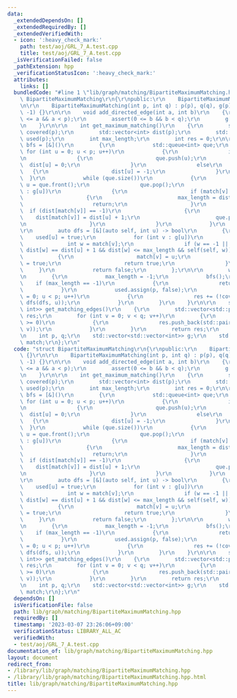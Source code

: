 ```yaml
---
data:
  _extendedDependsOn: []
  _extendedRequiredBy: []
  _extendedVerifiedWith:
  - icon: ':heavy_check_mark:'
    path: test/aoj/GRL_7_A.test.cpp
    title: test/aoj/GRL_7_A.test.cpp
  _isVerificationFailed: false
  _pathExtension: hpp
  _verificationStatusIcon: ':heavy_check_mark:'
  attributes:
    links: []
  bundledCode: "#line 1 \"lib/graph/matching/BipartiteMaximumMatching.hpp\"\nstruct\
    \ BipartiteMaximumMatching\r\n{\r\npublic:\r\n    BipartiteMaximumMatching() {}\r\
    \n\r\n    BipartiteMaximumMatching(int p, int q) : p(p), q(q), g(p), match(q,\
    \ -1) {}\r\n\r\n    void add_directed_edge(int a, int b)\r\n    {\r\n        assert(0\
    \ <= a && a < p);\r\n        assert(0 <= b && b < q);\r\n        g[a].push_back(b);\r\
    \n    }\r\n\r\n    int get_maximum_matching()\r\n    {\r\n        std::vector<bool>\
    \ covered(p);\r\n        std::vector<int> dist(p);\r\n        std::vector<bool>\
    \ used(p);\r\n        int max_length;\r\n        int res = 0;\r\n\r\n        auto\
    \ bfs = [&]()\r\n        {\r\n            std::queue<int> que;\r\n           \
    \ for (int u = 0; u < p; u++)\r\n            {\r\n                if (!covered[u])\r\
    \n                {\r\n                    que.push(u);\r\n                  \
    \  dist[u] = 0;\r\n                }\r\n                else\r\n             \
    \   {\r\n                    dist[u] = -1;\r\n                }\r\n          \
    \  }\r\n            while (que.size())\r\n            {\r\n                int\
    \ u = que.front();\r\n                que.pop();\r\n                for (int v\
    \ : g[u])\r\n                {\r\n                    if (match[v] == -1)\r\n\
    \                    {\r\n                        max_length = dist[u];\r\n  \
    \                      return;\r\n                    }\r\n                  \
    \  if (dist[match[v]] == -1)\r\n                    {\r\n                    \
    \    dist[match[v]] = dist[u] + 1;\r\n                        que.push(match[v]);\r\
    \n                    }\r\n                }\r\n            }\r\n        };\r\n\
    \r\n        auto dfs = [&](auto self, int u) -> bool\r\n        {\r\n        \
    \    used[u] = true;\r\n            for (int v : g[u])\r\n            {\r\n  \
    \              int w = match[v];\r\n                if (w == -1 || (!used[w] &&\
    \ dist[w] == dist[u] + 1 && dist[w] <= max_length && self(self, w)))\r\n     \
    \           {\r\n                    match[v] = u;\r\n                    covered[u]\
    \ = true;\r\n                    return true;\r\n                }\r\n       \
    \     }\r\n            return false;\r\n        };\r\n\r\n        while (true)\r\
    \n        {\r\n            max_length = -1;\r\n            bfs();\r\n        \
    \    if (max_length == -1)\r\n            {\r\n                return res;\r\n\
    \            }\r\n            used.assign(p, false);\r\n            for (int u\
    \ = 0; u < p; u++)\r\n            {\r\n                res += (!covered[u] &&\
    \ dfs(dfs, u));\r\n            }\r\n        }\r\n    }\r\n\r\n    std::vector<std::pair<int,\
    \ int>> get_matching_edges()\r\n    {\r\n        std::vector<std::pair<int, int>>\
    \ res;\r\n        for (int v = 0; v < q; v++)\r\n        {\r\n            if (match[v]\
    \ >= 0)\r\n            {\r\n                res.push_back(std::pair<int, int>(match[v],\
    \ v));\r\n            }\r\n        }\r\n        return res;\r\n    }\r\n\r\nprivate:\r\
    \n    int p, q;\r\n    std::vector<std::vector<int>> g;\r\n    std::vector<int>\
    \ match;\r\n};\r\n"
  code: "struct BipartiteMaximumMatching\r\n{\r\npublic:\r\n    BipartiteMaximumMatching()\
    \ {}\r\n\r\n    BipartiteMaximumMatching(int p, int q) : p(p), q(q), g(p), match(q,\
    \ -1) {}\r\n\r\n    void add_directed_edge(int a, int b)\r\n    {\r\n        assert(0\
    \ <= a && a < p);\r\n        assert(0 <= b && b < q);\r\n        g[a].push_back(b);\r\
    \n    }\r\n\r\n    int get_maximum_matching()\r\n    {\r\n        std::vector<bool>\
    \ covered(p);\r\n        std::vector<int> dist(p);\r\n        std::vector<bool>\
    \ used(p);\r\n        int max_length;\r\n        int res = 0;\r\n\r\n        auto\
    \ bfs = [&]()\r\n        {\r\n            std::queue<int> que;\r\n           \
    \ for (int u = 0; u < p; u++)\r\n            {\r\n                if (!covered[u])\r\
    \n                {\r\n                    que.push(u);\r\n                  \
    \  dist[u] = 0;\r\n                }\r\n                else\r\n             \
    \   {\r\n                    dist[u] = -1;\r\n                }\r\n          \
    \  }\r\n            while (que.size())\r\n            {\r\n                int\
    \ u = que.front();\r\n                que.pop();\r\n                for (int v\
    \ : g[u])\r\n                {\r\n                    if (match[v] == -1)\r\n\
    \                    {\r\n                        max_length = dist[u];\r\n  \
    \                      return;\r\n                    }\r\n                  \
    \  if (dist[match[v]] == -1)\r\n                    {\r\n                    \
    \    dist[match[v]] = dist[u] + 1;\r\n                        que.push(match[v]);\r\
    \n                    }\r\n                }\r\n            }\r\n        };\r\n\
    \r\n        auto dfs = [&](auto self, int u) -> bool\r\n        {\r\n        \
    \    used[u] = true;\r\n            for (int v : g[u])\r\n            {\r\n  \
    \              int w = match[v];\r\n                if (w == -1 || (!used[w] &&\
    \ dist[w] == dist[u] + 1 && dist[w] <= max_length && self(self, w)))\r\n     \
    \           {\r\n                    match[v] = u;\r\n                    covered[u]\
    \ = true;\r\n                    return true;\r\n                }\r\n       \
    \     }\r\n            return false;\r\n        };\r\n\r\n        while (true)\r\
    \n        {\r\n            max_length = -1;\r\n            bfs();\r\n        \
    \    if (max_length == -1)\r\n            {\r\n                return res;\r\n\
    \            }\r\n            used.assign(p, false);\r\n            for (int u\
    \ = 0; u < p; u++)\r\n            {\r\n                res += (!covered[u] &&\
    \ dfs(dfs, u));\r\n            }\r\n        }\r\n    }\r\n\r\n    std::vector<std::pair<int,\
    \ int>> get_matching_edges()\r\n    {\r\n        std::vector<std::pair<int, int>>\
    \ res;\r\n        for (int v = 0; v < q; v++)\r\n        {\r\n            if (match[v]\
    \ >= 0)\r\n            {\r\n                res.push_back(std::pair<int, int>(match[v],\
    \ v));\r\n            }\r\n        }\r\n        return res;\r\n    }\r\n\r\nprivate:\r\
    \n    int p, q;\r\n    std::vector<std::vector<int>> g;\r\n    std::vector<int>\
    \ match;\r\n};\r\n"
  dependsOn: []
  isVerificationFile: false
  path: lib/graph/matching/BipartiteMaximumMatching.hpp
  requiredBy: []
  timestamp: '2023-03-07 23:26:06+09:00'
  verificationStatus: LIBRARY_ALL_AC
  verifiedWith:
  - test/aoj/GRL_7_A.test.cpp
documentation_of: lib/graph/matching/BipartiteMaximumMatching.hpp
layout: document
redirect_from:
- /library/lib/graph/matching/BipartiteMaximumMatching.hpp
- /library/lib/graph/matching/BipartiteMaximumMatching.hpp.html
title: lib/graph/matching/BipartiteMaximumMatching.hpp
---
```

